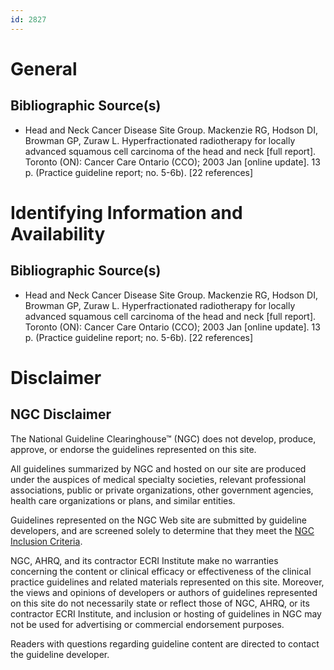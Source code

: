 ```yaml
---
id: 2827
---
```


# General

## Bibliographic Source(s)

- Head and Neck Cancer Disease Site Group. Mackenzie RG, Hodson DI, Browman GP, Zuraw L. Hyperfractionated radiotherapy for locally advanced squamous cell carcinoma of the head and neck [full report]. Toronto (ON): Cancer Care Ontario (CCO); 2003 Jan [online update]. 13 p. (Practice guideline report; no. 5-6b). [22 references]

# Identifying Information and Availability

## Bibliographic Source(s)

- Head and Neck Cancer Disease Site Group. Mackenzie RG, Hodson DI, Browman GP, Zuraw L. Hyperfractionated radiotherapy for locally advanced squamous cell carcinoma of the head and neck [full report]. Toronto (ON): Cancer Care Ontario (CCO); 2003 Jan [online update]. 13 p. (Practice guideline report; no. 5-6b). [22 references]

# Disclaimer

## NGC Disclaimer

The National Guideline Clearinghouse™ (NGC) does not develop, produce, approve, or endorse the guidelines represented on this site.

All guidelines summarized by NGC and hosted on our site are produced under the auspices of medical specialty societies, relevant professional associations, public or private organizations, other government agencies, health care organizations or plans, and similar entities.

Guidelines represented on the NGC Web site are submitted by guideline developers, and are screened solely to determine that they meet the [NGC Inclusion Criteria](/help-and-about/summaries/inclusion-criteria).

NGC, AHRQ, and its contractor ECRI Institute make no warranties concerning the content or clinical efficacy or effectiveness of the clinical practice guidelines and related materials represented on this site. Moreover, the views and opinions of developers or authors of guidelines represented on this site do not necessarily state or reflect those of NGC, AHRQ, or its contractor ECRI Institute, and inclusion or hosting of guidelines in NGC may not be used for advertising or commercial endorsement purposes.

Readers with questions regarding guideline content are directed to contact the guideline developer.

